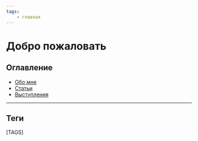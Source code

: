 ```yaml
---
tags:
    - главная
---
```


# Добро пожаловать

## Оглавление
- [Обо мне](about.md)
- [Статьи](Статьи/index.md)
- [Выступления](Выступления.md)

---
## Теги

[TAGS]
